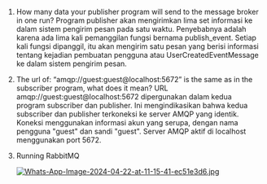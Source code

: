 1. How many data your publisher program will send to the message broker in one run?
   Program publisher akan mengirimkan lima set informasi ke dalam sistem pengirim pesan pada satu waktu.
   Penyebabnya adalah karena ada lima kali pemanggilan fungsi bernama publish_event. Setiap kali fungsi dipanggil, itu akan mengirim satu pesan yang berisi informasi tentang kejadian pembuatan pengguna atau UserCreatedEventMessage ke dalam sistem pengirim pesan.

2. The url of: “amqp://guest:guest@localhost:5672” is the same as in the subscriber program, what does it mean?
   URL amqp://guest:guest@localhost:5672 dipergunakan dalam kedua program subscriber dan publisher. Ini mengindikasikan bahwa kedua subscriber dan publisher terkoneksi ke server AMQP yang identik.
   Koneksi menggunakan informasi akun yang serupa, dengan nama pengguna "guest" dan sandi "guest". Server AMQP aktif di localhost menggunakan port 5672.

3. Running RabbitMQ

   [![Whats-App-Image-2024-04-22-at-11-15-41-ec51e3d6.jpg](https://i.postimg.cc/SsF7M4x9/Whats-App-Image-2024-04-22-at-11-15-41-ec51e3d6.jpg)](https://postimg.cc/Ty0WzZm2)